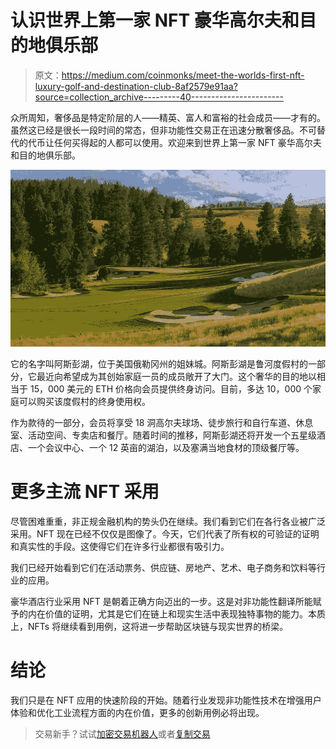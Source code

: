 # 认识世界上第一家 NFT 豪华高尔夫和目的地俱乐部

> 原文：<https://medium.com/coinmonks/meet-the-worlds-first-nft-luxury-golf-and-destination-club-8af2579e91aa?source=collection_archive---------40----------------------->

众所周知，奢侈品是特定阶层的人——精英、富人和富裕的社会成员——才有的。虽然这已经是很长一段时间的常态，但非功能性交易正在迅速分散奢侈品。不可替代的代币让任何买得起的人都可以使用。欢迎来到世界上第一家 NFT 豪华高尔夫和目的地俱乐部。

![](img/0e3a3bceae3a01c257cbb77db9f8067a.png)

它的名字叫阿斯彭湖，位于美国俄勒冈州的姐妹城。阿斯彭湖是鲁河度假村的一部分，它最近向希望成为其创始家庭一员的成员敞开了大门。这个奢华的目的地以相当于 15，000 美元的 ETH 价格向会员提供终身访问。目前，多达 10，000 个家庭可以购买该度假村的终身使用权。

作为款待的一部分，会员将享受 18 洞高尔夫球场、徒步旅行和自行车道、休息室、活动空间、专卖店和餐厅。随着时间的推移，阿斯彭湖还将开发一个五星级酒店、一个会议中心、一个 12 英亩的湖泊，以及塞满当地食材的顶级餐厅等。

# 更多主流 NFT 采用

尽管困难重重，非正规金融机构的势头仍在继续。我们看到它们在各行各业被广泛采用。NFT 现在已经不仅仅是图像了。今天，它们代表了所有权的可验证的证明和真实性的手段。这使得它们在许多行业都很有吸引力。

我们已经开始看到它们在活动票务、供应链、房地产、艺术、电子商务和饮料等行业的应用。

豪华酒店行业采用 NFT 是朝着正确方向迈出的一步。这是对非功能性翻译所能赋予的内在价值的证明，尤其是它们在链上和现实生活中表现独特事物的能力。本质上，NFTs 将继续看到用例，这将进一步帮助区块链与现实世界的桥梁。

# 结论

我们只是在 NFT 应用的快速阶段的开始。随着行业发现非功能性技术在增强用户体验和优化工业流程方面的内在价值，更多的创新用例必将出现。

> 交易新手？试试[加密交易机器人](/coinmonks/crypto-trading-bot-c2ffce8acb2a)或者[复制交易](/coinmonks/top-10-crypto-copy-trading-platforms-for-beginners-d0c37c7d698c)